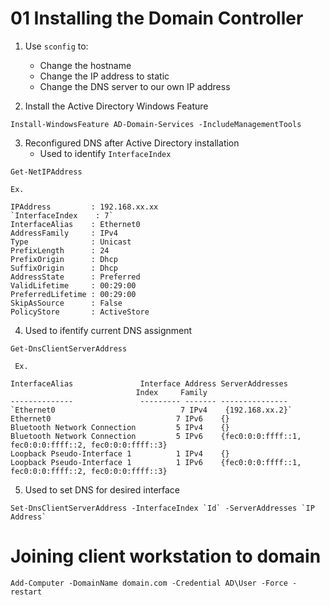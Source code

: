 # 01 Installing the Domain Controller 

1. Use `sconfig` to:
    - Change the hostname
    - Change the IP address to static
    - Change the DNS server to our own IP address

2. Install the Active Directory Windows Feature

```shell
Install-WindowsFeature AD-Domain-Services -IncludeManagementTools
```
3. Reconfigured DNS after Active Directory installation
    - Used to identify `InterfaceIndex`
```shell
Get-NetIPAddress 

Ex.

IPAddress         : 192.168.xx.xx
`InterfaceIndex    : 7`
InterfaceAlias    : Ethernet0
AddressFamily     : IPv4
Type              : Unicast
PrefixLength      : 24
PrefixOrigin      : Dhcp
SuffixOrigin      : Dhcp
AddressState      : Preferred
ValidLifetime     : 00:29:00
PreferredLifetime : 00:29:00
SkipAsSource      : False
PolicyStore       : ActiveStore
```

4. Used to ifentify current DNS assignment
```shell
Get-DnsClientServerAddress
 
 Ex. 

InterfaceAlias               Interface Address ServerAddresses
                            Index     Family
--------------               --------- ------- ---------------
`Ethernet0                            7 IPv4    {192.168.xx.2}`
Ethernet0                            7 IPv6    {}
Bluetooth Network Connection         5 IPv4    {}
Bluetooth Network Connection         5 IPv6    {fec0:0:0:ffff::1, fec0:0:0:ffff::2, fec0:0:0:ffff::3}
Loopback Pseudo-Interface 1          1 IPv4    {}
Loopback Pseudo-Interface 1          1 IPv6    {fec0:0:0:ffff::1, fec0:0:0:ffff::2, fec0:0:0:ffff::3}
```

5. Used to set DNS for desired interface
```shell
Set-DnsClientServerAddress -InterfaceIndex `Id` -ServerAddresses `IP Address`
 ```

# Joining client workstation to domain



```shell
Add-Computer -DomainName domain.com -Credential AD\User -Force -restart
```